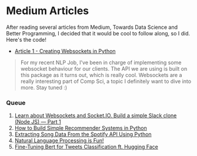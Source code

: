 # Medium Articles

After reading several articles from Medium, Towards Data Science and Better Programming, I decided that it would be cool to follow along, so I did. Here's the code! 

- [Article 1 - Creating Websockets in Python](https://github.com/TrevorW-code/Medium-Articles/tree/main/article_1)
> For my recent NLP Job, I've been in charge of implementing some websocket behaviour for our clients. The API we are using is built on this package as it turns out, which is really cool. Websockets are a really interesting part of Comp Sci, a topic I definitely want to dive into more. Stay tuned :)

### Queue
1. [Learn about Websockets and Socket.IO. Build a simple Slack clone (Node JS) — Part 1](https://danielatuma.medium.com/learn-about-websockets-and-socket-io-build-a-simple-slack-clone-node-js-part-1-6ff4ecca3323)
2. [How to Build Simple Recommender Systems in Python](https://medium.com/swlh/how-to-build-simple-recommender-systems-in-python-647e5bcd78bd)
3. [Extracting Song Data From the Spotify API Using Python](https://towardsdatascience.com/extracting-song-data-from-the-spotify-api-using-python-b1e79388d50)
4. [Natural Language Processing is Fun!](https://medium.com/@ageitgey/natural-language-processing-is-fun-9a0bff37854e)
5. [Fine-Tuning Bert for Tweets Classification ft. Hugging Face](https://medium.com/mlearning-ai/fine-tuning-bert-for-tweets-classification-ft-hugging-face-8afebadd5dbf)
